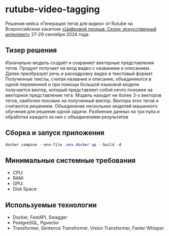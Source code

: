 # rutube-video-tagging
Решение кейса «Генерация тегов для видео» от Rutube на Всероссийском хакатоне [«Цифровой прорыв. Сезон: искусственный интеллект»](https://hacks-ai.ru/events/1077379/) 27-29 сентября 2024 года.

## Тизер решения
Изначально модель создаёт и сохраняет векторные представления тегов. Продукт получает на вход видео с названием и описанием. Далее преобразует речь и раскадровку видео в текстовый формат. Полученные тексты, считая название и описание, объединяются в одной переменной и при помощи большой языковой модели получается вектор, который представляет собой нечто похожее на векторное представление тега. Модель находит не более 3-х векторов тегов, наиболее похожих на полученный вектор. Вектора этих тегов и считаются решением.
Объединение нескольких моделей машинного обучения для решения одной задачи.
Разбиение данных на три пула и обработка каждого из них с объединением результатов

## Сборка и запуск приложения
```powershell
docker compose --env-file .env.docker up --build -d
```

## Минимальные системные требования
* CPU:
* RAM:
* GPU:
* Disk Space:

## Используемые технологии
* Docker, FastAPI, Swagger
* PostgreSQL, Pgvector
* Transformer, Sentence Transformer, Vision Transformer, Faster Whisper
